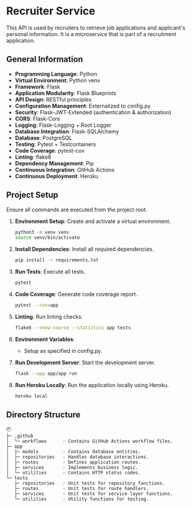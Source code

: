 # Recruiter Service

This API is used by recruiters to retrieve job applications and applicant's personal information. It is a microservice
that is part of a recruitment application.

## General Information

- **Programming Language**: Python
- **Virtual Environment**: Python venv
- **Framework**: Flask
- **Application Modularity**: Flask Blueprints
- **API Design**: RESTful principles
- **Configuration Management**: Externalized to config.py
- **Security**: Flask-JWT-Extended (authentication & authorization)
- **CORS**: Flask-Cors
- **Logging**: Flask-Logging + Root Logger
- **Database Integration**: Flask-SQLAlchemy
- **Database**: PostgreSQL
- **Testing**: Pytest + Testcontainers
- **Code Coverage**: pytest-cov
- **Linting**: flake8
- **Dependency Management**: Pip
- **Continuous Integration**: GitHub Actions
- **Continuous Deployment**: Heroku

## Project Setup

Ensure all commands are executed from the project root.

1. **Environment Setup**: Create and activate a virtual environment.
    ```bash
    python3 -m venv venv
    source venv/bin/activate
    ```

2. **Install Dependencies**: Install all required dependencies.
    ```bash
    pip install -r requirements.txt
    ```

3. **Run Tests**: Execute all tests.
    ```bash
    pytest
    ```

4. **Code Coverage**: Generate code coverage report.
    ```bash
    pytest --cov=app
    ```

5. **Linting**: Run linting checks.
    ```bash
   flake8 --show-source --statistics app tests
    ```

6. **Environment Variables**:
    - Setup as specified in config.py.


7. **Run Development Server**: Start the development server.
    ```bash
    flask --app app/app run
    ```

8. **Run Heroku Locally**: Run the application locally using Heroku.
    ```bash
    heroku local
    ```

## Directory Structure

```
📦 
├─ .github
│  └─ workflows      - Contains GitHub Actions workflow files.
├─ app
│  ├─ models         - Contains database entities.
│  ├─ repositories   - Handles database interactions.
│  ├─ routes         - Defines application routes.
│  ├─ services       - Implements business logic.
│  └─ utilities      - Contains HTTP status codes.
└─ tests
   ├─ repositories   - Unit tests for repository functions.
   ├─ routes         - Unit tests for route handlers.
   ├─ services       - Unit tests for service layer functions.
   └─ utilities      - Utility functions for testing.
```